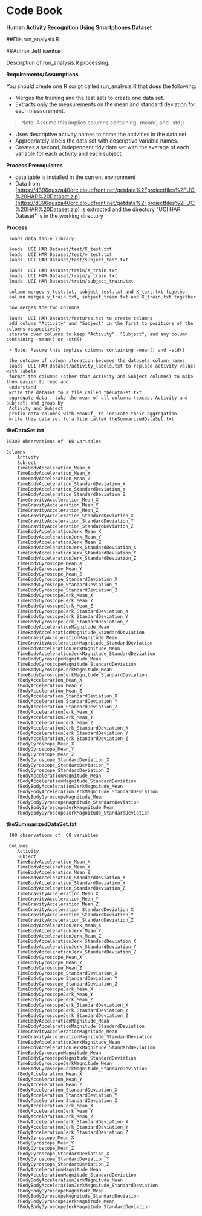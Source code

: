 
Code Book
=====================

**Human Activity Recognition Using Smartphones Dataset**


##File
run_analysis.R

##Author 
Jeff isenhart

Description of run_analysis.R processing:

**Requirements/Assumptions**

You should create one R script called run_analysis.R that does the following. 
* Merges the training and the test sets to create one data set.
* Extracts only the measurements on the mean and standard deviation for each measurement. 

> Note: Assume this implies columns containing -mean() and -std()

* Uses descriptive activity names to name the activities in the data set
* Appropriately labels the data set with descriptive variable names. 
* Creates a second, independent tidy data set with the average of each variable for each activity and 
each subject. 

**Process Prerequisites**

* data.table is installed in the current environment
* Data from [https://d396qusza40orc.cloudfront.net/getdata%2Fprojectfiles%2FUCI%20HAR%20Dataset.zip](https://d396qusza40orc.cloudfront.net/getdata%2Fprojectfiles%2FUCI%20HAR%20Dataset.zip)
is extracted and the directory "UCI HAR Dataset" is in the working directory
     
**Process**     

     loads data.table library
     
     loads  UCI HAR Dataset/test/X_test.txt
     loads  UCI HAR Dataset/test/y_test.txt
     loads  UCI HAR Dataset/test/subject_test.txt
     
     loads  UCI HAR Dataset/train/X_train.txt
     loads  UCI HAR Dataset/train/y_train.txt
     loads  UCI HAR Dataset/train/subject_train.txt
     
     column merges y_test.txt, subject_test.txt and X_text.txt together
     column merges y_train.txt, subject_train.txt and X_train.txt together
     
     row merges the two columns
     
     loads  UCI HAR Dataset/features.txt to create columns
     add colums "Activity" and "Subject" in the first to positions of the columns respectively
     iterate over columns to keep "Activity", "Subject", and any column containing -mean() or -std()
     
     > Note: Assume this implies columns containing -mean() and -std()
     
     the outcome of column iteration becomes the datasets column names
     loads  UCI HAR Dataset/activity_labels.txt to replace activity values with labels
     format the columns (other than Activity and Subject columns) to make them easier to read and 
     understand
     write the dataset to a file called theDataSet.txt
     aggregate data - take the mean of all columns (except Activity and Subject) and group by 
     Activity and Subject
     prefix data columns with MeanOf_ to indicate their aggregation
     write this data set to a file called theSummarizedDataSet.txt
     

     
 **theDataSet.txt**
 
 
 	10300 observations of  68 variables
 	
 	Columns
 		Activity
		Subject
		TimeBodyAcceleration_Mean_X
		TimeBodyAcceleration_Mean_Y
		TimeBodyAcceleration_Mean_Z
		TimeBodyAcceleration_StandardDeviation_X
		TimeBodyAcceleration_StandardDeviation_Y
		TimeBodyAcceleration_StandardDeviation_Z
		TimeGravityAcceleration_Mean_X
		TimeGravityAcceleration_Mean_Y
		TimeGravityAcceleration_Mean_Z
		TimeGravityAcceleration_StandardDeviation_X
		TimeGravityAcceleration_StandardDeviation_Y
		TimeGravityAcceleration_StandardDeviation_Z
		TimeBodyAccelerationJerk_Mean_X
		TimeBodyAccelerationJerk_Mean_Y
		TimeBodyAccelerationJerk_Mean_Z
		TimeBodyAccelerationJerk_StandardDeviation_X
		TimeBodyAccelerationJerk_StandardDeviation_Y
		TimeBodyAccelerationJerk_StandardDeviation_Z
		TimeBodyGyroscope_Mean_X
		TimeBodyGyroscope_Mean_Y
		TimeBodyGyroscope_Mean_Z
		TimeBodyGyroscope_StandardDeviation_X
		TimeBodyGyroscope_StandardDeviation_Y
		TimeBodyGyroscope_StandardDeviation_Z
		TimeBodyGyroscopeJerk_Mean_X
		TimeBodyGyroscopeJerk_Mean_Y
		TimeBodyGyroscopeJerk_Mean_Z
		TimeBodyGyroscopeJerk_StandardDeviation_X
		TimeBodyGyroscopeJerk_StandardDeviation_Y
		TimeBodyGyroscopeJerk_StandardDeviation_Z
		TimeBodyAccelerationMagnitude_Mean
		TimeBodyAccelerationMagnitude_StandardDeviation
		TimeGravityAccelerationMagnitude_Mean
		TimeGravityAccelerationMagnitude_StandardDeviation
		TimeBodyAccelerationJerkMagnitude_Mean
		TimeBodyAccelerationJerkMagnitude_StandardDeviation
		TimeBodyGyroscopeMagnitude_Mean
		TimeBodyGyroscopeMagnitude_StandardDeviation
		TimeBodyGyroscopeJerkMagnitude_Mean
		TimeBodyGyroscopeJerkMagnitude_StandardDeviation
		fBodyAcceleration_Mean_X
		fBodyAcceleration_Mean_Y
		fBodyAcceleration_Mean_Z
		fBodyAcceleration_StandardDeviation_X
		fBodyAcceleration_StandardDeviation_Y
		fBodyAcceleration_StandardDeviation_Z
		fBodyAccelerationJerk_Mean_X
		fBodyAccelerationJerk_Mean_Y
		fBodyAccelerationJerk_Mean_Z
		fBodyAccelerationJerk_StandardDeviation_X
		fBodyAccelerationJerk_StandardDeviation_Y
		fBodyAccelerationJerk_StandardDeviation_Z
		fBodyGyroscope_Mean_X
		fBodyGyroscope_Mean_Y
		fBodyGyroscope_Mean_Z
		fBodyGyroscope_StandardDeviation_X
		fBodyGyroscope_StandardDeviation_Y
		fBodyGyroscope_StandardDeviation_Z
		fBodyAccelerationMagnitude_Mean
		fBodyAccelerationMagnitude_StandardDeviation
		fBodyBodyAccelerationJerkMagnitude_Mean
		fBodyBodyAccelerationJerkMagnitude_StandardDeviation
		fBodyBodyGyroscopeMagnitude_Mean
		fBodyBodyGyroscopeMagnitude_StandardDeviation
		fBodyBodyGyroscopeJerkMagnitude_Mean
		fBodyBodyGyroscopeJerkMagnitude_StandardDeviation
		

**theSummarizedDataSet.txt**
 
     180 observations of  68 variables
     
     Columns
     	Activity
		Subject
		TimeBodyAcceleration_Mean_X
		TimeBodyAcceleration_Mean_Y
		TimeBodyAcceleration_Mean_Z
		TimeBodyAcceleration_StandardDeviation_X
		TimeBodyAcceleration_StandardDeviation_Y
		TimeBodyAcceleration_StandardDeviation_Z
		TimeGravityAcceleration_Mean_X
		TimeGravityAcceleration_Mean_Y
		TimeGravityAcceleration_Mean_Z
		TimeGravityAcceleration_StandardDeviation_X
		TimeGravityAcceleration_StandardDeviation_Y
		TimeGravityAcceleration_StandardDeviation_Z
		TimeBodyAccelerationJerk_Mean_X
		TimeBodyAccelerationJerk_Mean_Y
		TimeBodyAccelerationJerk_Mean_Z
		TimeBodyAccelerationJerk_StandardDeviation_X
		TimeBodyAccelerationJerk_StandardDeviation_Y
		TimeBodyAccelerationJerk_StandardDeviation_Z
		TimeBodyGyroscope_Mean_X
		TimeBodyGyroscope_Mean_Y
		TimeBodyGyroscope_Mean_Z
		TimeBodyGyroscope_StandardDeviation_X
		TimeBodyGyroscope_StandardDeviation_Y
		TimeBodyGyroscope_StandardDeviation_Z
		TimeBodyGyroscopeJerk_Mean_X
		TimeBodyGyroscopeJerk_Mean_Y
		TimeBodyGyroscopeJerk_Mean_Z
		TimeBodyGyroscopeJerk_StandardDeviation_X
		TimeBodyGyroscopeJerk_StandardDeviation_Y
		TimeBodyGyroscopeJerk_StandardDeviation_Z
		TimeBodyAccelerationMagnitude_Mean
		TimeBodyAccelerationMagnitude_StandardDeviation
		TimeGravityAccelerationMagnitude_Mean
		TimeGravityAccelerationMagnitude_StandardDeviation
		TimeBodyAccelerationJerkMagnitude_Mean
		TimeBodyAccelerationJerkMagnitude_StandardDeviation
		TimeBodyGyroscopeMagnitude_Mean
		TimeBodyGyroscopeMagnitude_StandardDeviation
		TimeBodyGyroscopeJerkMagnitude_Mean
		TimeBodyGyroscopeJerkMagnitude_StandardDeviation
		fBodyAcceleration_Mean_X
		fBodyAcceleration_Mean_Y
		fBodyAcceleration_Mean_Z
		fBodyAcceleration_StandardDeviation_X
		fBodyAcceleration_StandardDeviation_Y
		fBodyAcceleration_StandardDeviation_Z
		fBodyAccelerationJerk_Mean_X
		fBodyAccelerationJerk_Mean_Y
		fBodyAccelerationJerk_Mean_Z
		fBodyAccelerationJerk_StandardDeviation_X
		fBodyAccelerationJerk_StandardDeviation_Y
		fBodyAccelerationJerk_StandardDeviation_Z
		fBodyGyroscope_Mean_X
		fBodyGyroscope_Mean_Y
		fBodyGyroscope_Mean_Z
		fBodyGyroscope_StandardDeviation_X
		fBodyGyroscope_StandardDeviation_Y
		fBodyGyroscope_StandardDeviation_Z
		fBodyAccelerationMagnitude_Mean
		fBodyAccelerationMagnitude_StandardDeviation
		fBodyBodyAccelerationJerkMagnitude_Mean
		fBodyBodyAccelerationJerkMagnitude_StandardDeviation
		fBodyBodyGyroscopeMagnitude_Mean
		fBodyBodyGyroscopeMagnitude_StandardDeviation
		fBodyBodyGyroscopeJerkMagnitude_Mean
		fBodyBodyGyroscopeJerkMagnitude_StandardDeviation
     
     